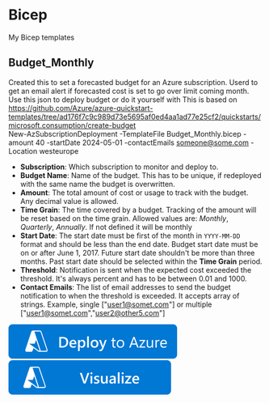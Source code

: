 # Bicep
My Bicep templates

## Budget_Monthly

Created this to set a forecasted budget for an Azure subscription. Userd to get an email alert if forecasted cost is set to go over limit coming month.
Use this json to deploy budget or do it yourself with
This is based on https://github.com/Azure/azure-quickstart-templates/tree/ad176f7c9c989d73e5695af0ed4aa1ad77e25cf2/quickstarts/microsoft.consumption/create-budget  
New-AzSubscriptionDeployment -TemplateFile Budget_Monthly.bicep -amount 40 -startDate 2024-05-01 -contactEmails someone@some.com -Location westeurope

- **Subscription**: Which subscription to monitor and deploy to.
- **Budget Name**: Name of the budget. This has to be unique, if redeployed with the same name the budget is overwritten.
- **Amount**: The total amount of cost or usage to track with the budget. Any decimal value is allowed.
- **Time Grain**: The time covered by a budget. Tracking of the amount will be reset based on the time grain. Allowed values are: _Monthly_, _Quarterly_, _Annually_. If not defined it will be monthly
- **Start Date**: The start date must be first of the month in `YYYY-MM-DD` format and should be less than the end date. Budget start date must be on or after June 1, 2017. Future start date shouldn't be more than three months. Past start date should be selected within the **Time Grain** period.
- **Threshold**: Notification is sent when the expected cost exceeded the threshold. It's always percent and has to be between 0.01 and 1000.
- **Contact Emails**: The list of email addresses to send the budget notification to when the threshold is exceeded. It accepts array of strings. Example, single ["user1@somet.com"] or multiple ["user1@somet.com","user2@other5.com"] 

[![Deploy To Azure](https://raw.githubusercontent.com/Azure/azure-quickstart-templates/master/1-CONTRIBUTION-GUIDE/images/deploytoazure.svg?sanitize=true)](https://portal.azure.com/#create/Microsoft.Template/uri/https%3A%2F%2Fraw.githubusercontent.com%2FMathiasgreyit%2Fbicep%2Fmain%2Fazuredeploy%2Fbudget_monthly.json)
[![Visualize](https://raw.githubusercontent.com/Azure/azure-quickstart-templates/master/1-CONTRIBUTION-GUIDE/images/visualizebutton.svg?sanitize=true)](http://armviz.io/#/?load=https%3A%2F%2Fraw.githubusercontent.com%2FMathiasgreyit%2Fbicep%2Fmain%2Fazuredeploy%2Fbudget_monthly.json)